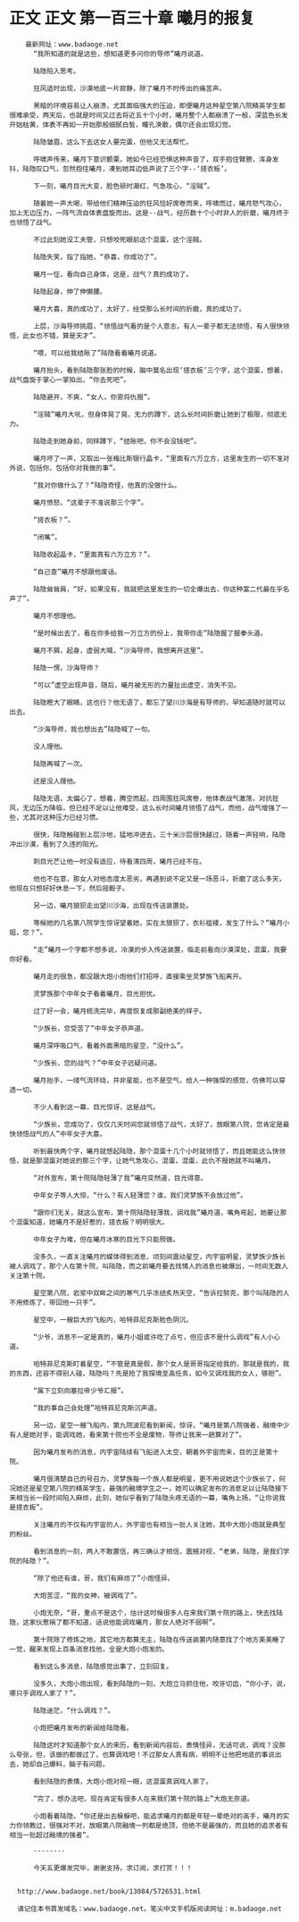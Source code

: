 # 正文 正文 第一百三十章 曦月的报复
        最新网址：www.badaoge.net
          “我所知道的就是这些，想知道更多问你的导师”曦月说道。
      
          陆隐陷入思考。
      
          狂风适时出现，沙漠地底一片寂静，除了曦月不时传出的痛苦声。
      
          黑暗的环境容易让人崩溃，尤其面临强大的压迫，即便曦月这种星空第八院精英学生都很难承受，两天后，也就是时间又过去将近五十个小时，曦月整个人都崩溃了一般，深蓝色长发开始枯黄，体表不再如一开始那般细腻白皙，瞳孔涣散，偶尔还会出现幻觉。
      
          陆隐皱眉，这么下去这女人要完蛋，但他又无法帮忙。
      
          呼啸声传来，曦月下意识颤栗，她如今已经恐惧这种声音了，双手抱住臂膀，浑身发抖，陆隐叹口气，忽然抱住曦月，凑到她耳边低声说了三个字--‘搓衣板’。
      
          下一刻，曦月目光大变，脸色顿时潮红，气急攻心，“淫贼”。
      
          随着她一声大喝，带给他们精神压迫的狂风恰好席卷而来，呼啸而过，曦月怒气攻心，加上无边压力，一阵气流自体表盘旋而出，这是--战气，经历数十个小时非人的折磨，曦月终于也领悟了战气。
      
          不过此刻她没工夫管，只想咬死眼前这个混蛋，这个淫贼。
      
          陆隐失笑，指了指她，“恭喜，你成功了”。
      
          曦月一怔，看向自己身体，这是，战气？真的成功了。
      
          陆隐起身，伸了伸懒腰。
      
          曦月大喜，真的成功了，太好了，经受那么长时间的折磨，真的成功了。
      
          上层，沙海导师挑眉，“领悟战气看的是个人意志，有人一辈子都无法领悟，有人很快领悟，此女也不错，算是天才”。
      
          “喂，可以给我结账了”陆隐看着曦月说道。
      
          曦月抬头，看到陆隐那张脸的时候，脑中莫名出现‘搓衣板’三个字，这个混蛋，想着，战气盘旋于掌心一掌拍出，“你去死吧”。
      
          陆隐避开，不爽，“女人，你恩将仇报”。
      
          “淫贼”曦月大吼，但身体晃了晃，无力的蹲下，这么长时间折磨让她到了极限，彻底无力。
      
          陆隐走到她身前，同样蹲下，“结账吧，你不会没钱吧”。
      
          曦月哼了一声，又取出一张梅比斯银行晶卡，“里面有六万立方，这里发生的一切不准对外说，包括你，包括你对我做的事”。
      
          “我对你做什么了？”陆隐奇怪，他真的没做什么。
      
          曦月愤怒，“这辈子不准说那三个字”。
      
          “搓衣板？”。
      
          “闭嘴”。
      
          陆隐收起晶卡，“里面真有六万立方？”。
      
          “自己查”曦月不想跟他废话。
      
          陆隐耸耸肩，“好，如果没有，我就把这里发生的一切全爆出去，你这种富二代最在乎名声了”。
      
          曦月不想理他。
      
          “是时候出去了，看在你多给我一万立方的份上，我带你走”陆隐握了握拳头道。
      
          曦月不屑，起身，虚弱大喊，“沙海导师，我想离开这里”。
      
          陆隐一愣，沙海导师？
      
          “可以”虚空出现声音，随后，曦月被无形的力量扯出虚空，消失不见。
      
          陆隐瞪大了眼睛，这也行？他无语了，都忘了望川沙海是有导师的，早知道随时就可以出去。
      
          “沙海导师，我也想出去”陆隐喊了一句。
      
          没人理他。
      
          陆隐再喊了一次。
      
          还是没人理他。
      
          陆隐无语，太偏心了，想着，腾空而起，四周围狂风席卷，他体表战气激荡，对抗狂风，无边压力降临，但已经不足以让他难受，这么长时间曦月领悟了战气，而他，战气增强了一些，尤其对这种压力已经习惯。
      
          很快，陆隐触碰到上层沙地，猛地冲进去，三十米沙层很快越过，随着一声轻响，陆隐冲出沙漠，看到了久违的阳光。
      
          刺目光芒让他一时没有适应，待看清四周，曦月已经不在。
      
          他也不在意，那女人对他态度太恶劣，再遇到说不定又是一场恶斗，折磨了这么多天，他现在只想好好休息一下，然后摇骰子。
      
          另一边，曦月狼狈走出望川沙海，出现在传送装置处。
      
          等候她的几名第八院学生惊讶望着她，实在太狼狈了，衣衫褴褛，发生了什么？“曦月小姐，您？”。
      
          “走”曦月一个字都不想多说，冷漠的步入传送装置，临走前看向沙漠深处，混蛋，我要你好看。
      
          曦月走的很急，都没跟大炮小炮他们打招呼，直接乘坐灵梦族飞船离开。
      
          灵梦族那个中年女子看着曦月，目光担忧。
      
          过了好一会，曦月梳洗完毕，再度恢复成那副绝美的样子。
      
          “少族长，您受苦了”中年女子恭声道。
      
          曦月深呼吸口气，看着外面黑暗的星空，“没什么”。
      
          “少族长，您的战气？”中年女子迟疑问道。
      
          曦月抬手，一缕气流环绕，并非星能，也不是空气，给人一种强悍的感觉，仿佛可以穿透一切。
      
          不少人看到这一幕，目光惊讶，这是战气。
      
          “少族长，您成功了，仅仅几天时间您就领悟了战气，太好了，放眼第八院，您肯定是最快领悟战气的人”中年女子大喜。
      
          听到最快两个字，曦月就想起陆隐，那个混蛋十几个小时就领悟了，而且她能这么快领悟，就是那混蛋对她说的那三个字，让她气急攻心，混蛋，混蛋，此仇不报她就不叫曦月。
      
          “对外宣布，第十院陆隐轻薄了我”曦月突然道，目光得意。
      
          中年女子等人大惊，“什么？有人轻薄您？谁，我们灵梦族不会放过他”。
      
          “跟你们无关，就这么宣布，第十院陆隐轻薄我，调戏我”曦月道，嘴角弯起，她要让那个混蛋知道，她曦月不是好惹的，搓衣板？明明很大。
      
          中年女子为难，但在曦月冰寒的目光下只能照做。
      
          没多久，一直关注曦月的媒体得到消息，顷刻间震动星空，内宇宙明星，灵梦族少族长被人调戏了，那个人在第十院，叫陆隐，而之前曦月要去找情人的消息也被爆出，一时间无数人关注第十院。
      
          星空第八院，岩浆中双眸之间的寒气几乎冻结炙热天空，“告诉拉努克，那个叫陆隐的人不用修炼了，带回他一只手”。
      
          星空中，一艘巨大的飞船内，哈特菲尼克斯脸色阴沉。
      
          “少爷，消息不一定是真的，曦月小姐或许吃了点亏，但应该不是什么调戏”有人小心道。
      
          哈特菲尼克斯盯着星空，“不管是真是假，那个女人是哥哥指定给我的，那就是我的，我的东西，还容不得别人碰，陆隐吗？先是抢了我探境至高任务，如今又调戏我的女人，够胆”。
      
          “属下立刻向塞拉帝少爷汇报”。
      
          “我的事自己会处理”哈特菲尼克斯沉声道。
      
          另一边，星空一艘飞船内，第九院波尼看到新闻，惊讶，“曦月是第八院强者，融境中少有人是她对手，能调戏她，看来第十院也不全是废物，导师让我来一趟算对了”。
      
          因为曦月发布的消息，内宇宙陆续有飞船进入太空，朝着外宇宙而来，目的正是第十院。
      
          曦月很清楚自己的号召力，灵梦族每一个族人都是明星，更不用说她这个少族长了，何况她还是星空第八院的精英学生，最强的融境学生之一，她可以确定发布的消息足以让陆隐接下来相当长一段时间陷入麻烦，此刻，她似乎看到了陆隐头疼无语的一幕，嘴角上扬，“让你说我是搓衣板”。
      
          关注曦月的不仅有内宇宙的人，外宇宙也有相当一批人关注她，其中大炮小炮就是典型的粉丝。
      
          看到消息的一刻，两人不敢置信，再三确认才相信，震撼对视，“老弟，陆隐，是我们学院的陆隐？”。
      
          “除了他还有谁，哥，我们有麻烦了”小炮怪异。
      
          大炮苦涩，“我的女神，被调戏了”。
      
          小炮无奈，“哥，重点不是这个，估计这时候很多人在来我们第十院的路上，快去找陆隐，这家伙惹祸了都不知道，话说他能调戏曦月，那女人绝对不弱啊”。
      
          第十院除了修炼之地，其它地方都算无主，陆隐在传送装置内随意找了个地方美美睡了一觉，醒来发现上百条消息找他，全是大炮小炮发的。
      
          看到这么多消息，陆隐感觉出事了，立刻回复。
      
          没多久，大炮小炮出现，看到陆隐的一刻，大炮立马抓住他，咬牙切齿，“你小子，说，哪只手调戏人家了？”。
      
          陆隐迷茫，“什么调戏？”。
      
          小炮把曦月发布的新闻给陆隐看。
      
          陆隐这时才知道那个女人的来历，看到新闻内容后，表情怪异，无话可说，调戏？没那么夸张，但，该做的都做过了，也算调戏吧！不过那女人真有病，明明不让他把地底的事说出去，她却自己爆料，脑子有问题。
      
          看到陆隐的表情，大炮小炮对视一眼，这混蛋真调戏人家了。
      
          “完了，想办法吧，现在肯定有很多人在来我们第十院的路上”大炮无奈道。
      
          小炮看着陆隐，“你还是出去躲躲吧，能追求曦月的都是年轻一辈绝对的高手，曦月的实力你领教过，很强对不对，放眼第八院融境一列都是绝顶，但绝不是最强的，而且她的追求者有相当一批超过融境的强者”。
      
          --------
      
          今天五更爆发完毕，谢谢支持，求订阅，求打赏！！！
      
      
      http://www.badaoge.net/book/13084/5726531.html
      
      请记住本书首发域名：www.badaoge.net。笔尖中文手机版阅读网址：m.badaoge.net